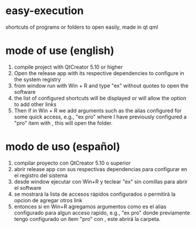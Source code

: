 # easy-execution
shortcuts of programs or folders to open easily, made in qt qml

# mode of use (english)
1. compile project with QtCreator 5.10 or higher
2. Open the release app with its respective dependencies to configure in the system registry
3. from window run with Win + R and type "ex" without quotes to open the software
4. the list of configured shortcuts will be displayed or will allow the option to add other links
5. Then if in Win + R we add arguments such as the alias configured for some quick access, e.g., "ex pro" where I have previously configured a "pro" item with <local project folder>, this will open the folder.
  
# modo de uso (español)
1. compilar proyecto con QtCreator 5.10 o superior
2. abrir release app con sus respectivas dependencias para configurar en el registro del sistema
3. desde window ejecutar con Win+R y teclear "ex" sin comillas para abrir el software
4. se mostrará la lista de accesos rápidos configurados o permitirá la opcion de agregar otros link
5. entonces si en Win+R agregamos argumentos como es el alias configurado para algun acceso rapido, e.g., "ex pro" donde previamente tengo configurado un item "pro" con <carpeta local  de proyectos>, este abrirá la carpeta. 
